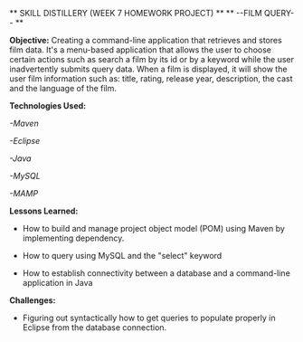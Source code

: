 
** SKILL DISTILLERY (WEEK 7 HOMEWORK PROJECT) **
** --FILM QUERY-- **




**Objective:**
Creating a command-line application that retrieves and stores film data. 
It's a menu-based application that allows the user to choose certain actions such as search a film by its id or by a keyword while the user inadvertently submits query data. 
When a film is displayed, it will show the user film information such as: title, rating, release year, description, the cast and the language of the film.  



**Technologies Used:**

*-Maven*

*-Eclipse*

*-Java*

*-MySQL*

*-MAMP*




**Lessons Learned:**

- How to build and manage project object model (POM) using Maven by implementing dependency.

- How to query using MySQL and the "select" keyword

- How to establish connectivity between a database and a command-line application in Java




**Challenges:**

- Figuring out syntactically how to get queries to populate properly in Eclipse from the database connection.